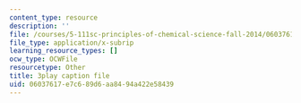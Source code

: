 ```yaml
---
content_type: resource
description: ''
file: /courses/5-111sc-principles-of-chemical-science-fall-2014/06037617e7c689d6aa8494a422e58439_AVL5AwJrrEU.srt
file_type: application/x-subrip
learning_resource_types: []
ocw_type: OCWFile
resourcetype: Other
title: 3play caption file
uid: 06037617-e7c6-89d6-aa84-94a422e58439
---
```

